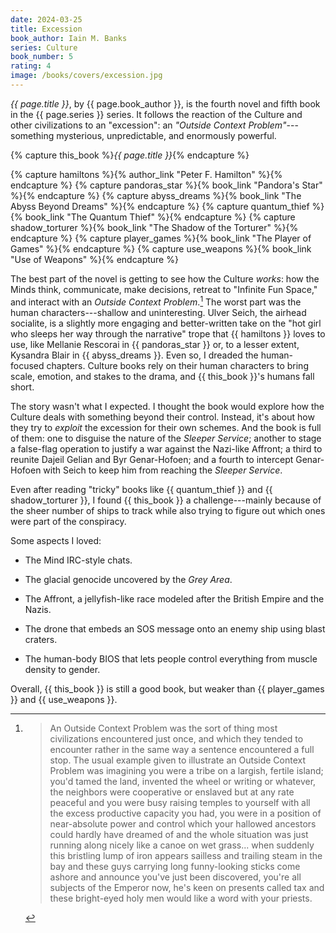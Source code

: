 ```yaml
---
date: 2024-03-25
title: Excession
book_author: Iain M. Banks
series: Culture
book_number: 5
rating: 4
image: /books/covers/excession.jpg
---
```


<cite class="book-title">{{ page.title }}</cite>, by <span
class="author-name">{{ page.book_author }}</span>, is the fourth novel and
fifth book in the <span class="book-series">{{ page.series }}</span> series.
It follows the reaction of the Culture and other civilizations to an
"excession": an _"Outside Context Problem"_---something mysterious,
unpredictable, and enormously powerful.

{% capture this_book %}<cite class="book-title">{{ page.title }}</cite>{% endcapture %}

{% capture hamiltons %}{% author_link "Peter F. Hamilton" %}{% endcapture %}
{% capture pandoras_star %}{% book_link "Pandora's Star" %}{% endcapture %}
{% capture abyss_dreams %}{% book_link "The Abyss Beyond Dreams" %}{% endcapture %}
{% capture quantum_thief %}{% book_link "The Quantum Thief" %}{% endcapture %}
{% capture shadow_torturer %}{% book_link "The Shadow of the Torturer" %}{% endcapture %}
{% capture player_games %}{% book_link "The Player of Games" %}{% endcapture %}
{% capture use_weapons %}{% book_link "Use of Weapons" %}{% endcapture %}

The best part of the novel is getting to see how the Culture _works_: how the
Minds think, communicate, make decisions, retreat to "Infinite Fun Space," and
interact with an _Outside Context Problem_.[^ocp] The worst part was the human
characters---shallow and uninteresting. Ulver Seich, the airhead socialite, is
a slightly more engaging and better-written take on the "hot girl who sleeps
her way through the narrative" trope that {{ hamiltons }} loves to use, like
Mellanie Rescorai in {{ pandoras_star }} or, to a lesser extent, Kysandra
Blair in {{ abyss_dreams }}. Even so, I dreaded the human-focused chapters.
Culture books rely on their human characters to bring scale, emotion, and
stakes to the drama, and {{ this_book }}'s humans fall short.

The story wasn't what I expected. I thought the book would explore how the
Culture deals with something beyond their control. Instead, it's about how
they try to _exploit_ the excession for their own schemes. And the book is
full of them: one to disguise the nature of the _Sleeper Service_; another to
stage a false-flag operation to justify a war against the Nazi-like Affront; a
third to reunite Dajeil Gelian and Byr Genar-Hofoen; and a fourth to intercept
Genar-Hofoen with Seich to keep him from reaching the _Sleeper Service_.

Even after reading "tricky" books like {{ quantum_thief }} and {{
shadow_torturer }}, I found {{ this_book }} a challenge---mainly because of
the sheer number of ships to track while also trying to figure out which ones
were part of the conspiracy.

Some aspects I loved:

- The Mind IRC-style chats.

- The glacial genocide uncovered by the _Grey Area_.

- The Affront, a jellyfish-like race modeled after the British Empire and the
  Nazis.

- The drone that embeds an SOS message onto an enemy ship using blast craters.

- The human-body BIOS that lets people control everything from muscle density
  to gender.

Overall, {{ this_book }} is still a good book, but weaker than {{ player_games
}} and {{ use_weapons }}.

[^ocp]:
    >  An Outside Context Problem was the sort of thing most civilizations
    >  encountered just once, and which they tended to encounter rather in the
    >  same way a sentence encountered a full stop. The usual example given to
    >  illustrate an Outside Context Problem was imagining you were a tribe on
    >  a largish, fertile island; you'd tamed the land, invented the wheel or
    >  writing or whatever, the neighbors were cooperative or enslaved but at
    >  any rate peaceful and you were busy raising temples to yourself with
    >  all the excess productive capacity you had, you were in a position of
    >  near-absolute power and control which your hallowed ancestors could
    >  hardly have dreamed of and the whole situation was just running along
    >  nicely like a canoe on wet grass... when suddenly this bristling lump
    >  of iron appears sailless and trailing steam in the bay and these guys
    >  carrying long funny-looking sticks come ashore and announce you've just
    >  been discovered, you're all subjects of the Emperor now, he's keen on
    >  presents called tax and these bright-eyed holy men would like a word
    >  with your priests.
